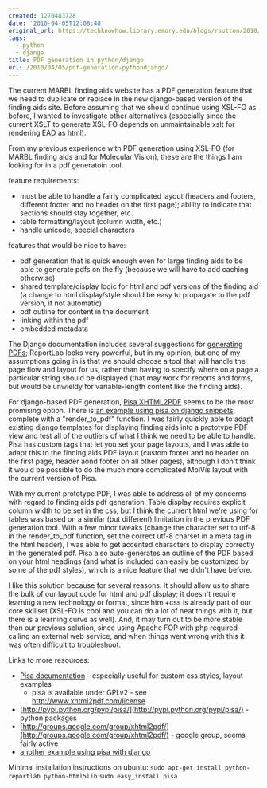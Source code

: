 ```yaml
---
created: 1270483728
date: '2010-04-05T12:08:48'
original_url: https://techknowhow.library.emory.edu/blogs/rsutton/2010/04/05/pdf-generation-pythondjango
tags:
  - python
  - django
title: PDF generation in python/django
url: /2010/04/05/pdf-generation-pythondjango/
---
```



The current MARBL finding aids website has a PDF generation feature that we need to duplicate or replace in the new django-based version of the finding aids site. Before assuming that we should continue using XSL-FO as before, I wanted to investigate other alternatives (especially since the current XSLT to generate XSL-FO depends on unmaintainable xslt for rendering EAD as html).

From my previous experience with PDF generation using XSL-FO (for MARBL finding aids and for Molecular Vision), these are the things I am looking for in a pdf generatoin tool.

feature requirements:

* must be able to handle a fairly complicated layout (headers and
footers, different footer and no header on the first page); ability to
indicate that sections should stay together, etc.
* table formatting/layout (column width, etc.)
* handle unicode, special characters

features that would be nice to have:

* pdf generation that is quick enough even for large finding aids
to be able to generate pdfs on the fly (because we will have to add caching
otherwise)
* shared template/display logic for html and pdf versions of
the finding aid (a change to html display/style should be easy to
propagate to the pdf version, if not automatic)
* pdf outline for content in the document
* linking within the pdf
* embedded metadata

The Django documentation includes several suggestions for [generating PDFs](http://docs.djangoproject.com/en/dev/howto/outputting-pdf/); ReportLab looks very powerful, but in my opinion, but one of my assumptions going in is that we should choose a tool that will handle the page flow and layout for us, rather than having to specify where on a page a particular string should be displayed (that may work for reports and forms, but would be unwieldy for variable-length content like the finding aids).

For django-based PDF generation, [Pisa XHTML2PDF](http://www.xhtml2pdf.com/) seems to be the most promising option. There is [an example using pisa on django snippets](http://www.djangosnippets.org/snippets/659/), complete with a "render_to_pdf" function. I was fairly quickly able to adapt existing django templates for displaying finding aids into a prototype PDF view and test all of the outliers of what I think we need to be able to handle. Pisa has custom tags that let you set your page layouts, and I was able to adapt this to the finding aids PDF layout (custom footer and no header on the first page, header aond footer on all other pages), although I don't think it would be possible to do the much more complicated MolVis layout with the current version of Pisa.

With my current prototype PDF, I was able to address all of my concerns with regard to finding aids pdf generation. Table display requires explicit column width to be set in the css, but I think the current html we're using for tables was based on a similar (but different) limitation in the previous PDF generation tool. With a few minor tweaks (change the character set to utf-8 in the render_to_pdf function, set the correct utf-8 charset in a meta tag in the html header), I was able to get accented characters to display correctly in the generated pdf. Pisa also auto-generates an outline of the PDF based on your html headings (and what is included can easily be customized by some of the pdf styles), which is a nice feature that we didn't have before.

I like this solution because for several reasons. It should allow us to share the bulk of our layout code for html and pdf display; it doesn't require learning a new technology or format, since html+css is already part of our core skillset (XSL-FO is cool and you can do a lot of neat things with it, but there is a learning curve as well). And, it may turn out to be more stable than our previous solution, since using Apache FOP with php required calling an external web service, and when things went wrong with this it was often difficult to troubleshoot.

Links to more resources:
* [Pisa documentation](http://www.xhtml2pdf.com/doc/pisa-en.html) - especially useful for custom css styles, layout examples
    * pisa is available under GPLv2 - see http://www.xhtml2pdf.com/license
* [http://pypi.python.org/pypi/pisa/](http://pypi.python.org/pypi/pisa/) - python packages
* [http://groups.google.com/group/xhtml2pdf/](http://groups.google.com/group/xhtml2pdf/) - google group, seems fairly active
* [another example using pisa with django](http://www.20seven.org/journal/2008/11/pdf-generation-with-pisa-in-django.html)

Minimal installation instructions on ubuntu:
``sudo apt-get install python-reportlab python-html5lib``
``sudo easy_install pisa``